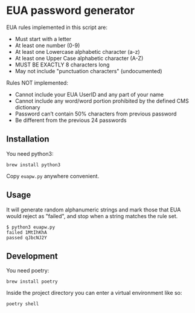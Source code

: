 # EUA password generator

EUA rules implemented in this script are:

- Must start with a letter
- At least one number (0-9)
- At least one Lowercase alphabetic character (a-z)
- At least one Upper Case alphabetic character (A-Z)
- MUST BE EXACTLY 8 characters long
- May not include "punctuation characters" (undocumented)

Rules NOT implemented:

- Cannot include your EUA UserID and any part of your name
- Cannot include any word/word portion prohibited by the defined CMS dictionary
- Password can’t contain 50% characters from previous password
- Be different from the previous 24 passwords

## Installation

You need python3:

```console
brew install python3
```

Copy `euapw.py` anywhere convenient.

## Usage

It will generate random alphanumeric strings and mark those that EUA would
reject as "failed", and stop when a string matches the rule set.

```console
$ python3 euapw.py
failed 1MtIhKhA
passed qJbcNJ2Y
```

## Development

You need poetry:

```console
brew install poetry
```

Inside the project directory you can enter a virtual environment like so:

```console
poetry shell
```
